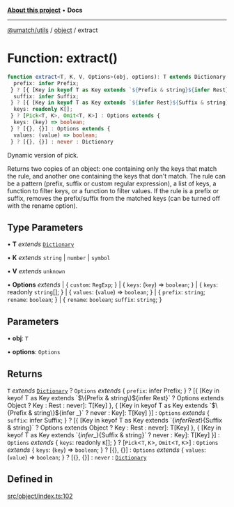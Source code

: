 [**About this project**](../../README.md) • **Docs**

***

[@umatch/utils](../../api.md) / [object](../README.md) / extract

# Function: extract()

```ts
function extract<T, K, V, Options>(obj, options): T extends Dictionary ? Options extends {
  prefix: infer Prefix;
 } ? [{ [Key in keyof T as Key extends `${Prefix & string}${infer Rest}` ? Options extends Object ? Key : Rest : never]: T[Key] }, { [Key in keyof T as Key extends `${Prefix & string}${infer _}` ? never : Key]: T[Key] }] : Options extends {
  suffix: infer Suffix;
 } ? [{ [Key in keyof T as Key extends `${infer Rest}${Suffix & string}` ? Options extends Object ? Key : Rest : never]: T[Key] }, { [Key in keyof T as Key extends `${infer _}${Suffix & string}` ? never : Key]: T[Key] }] : Options extends {
  keys: readonly K[];
 } ? [Pick<T, K>, Omit<T, K>] : Options extends {
  keys: (key) => boolean;
 } ? [{}, {}] : Options extends {
  values: (value) => boolean;
 } ? [{}, {}] : never : Dictionary
```

Dynamic version of pick.

Returns two copies of an object: one containing only the keys that
match the rule, and another one containing the keys that don't
match. The rule can be a pattern (prefix, suffix or custom regular
expression), a list of keys, a function to filter keys, or a
function to filter values. If the rule is a prefix or suffix,
removes the prefix/suffix from the matched keys (can be turned off
with the rename option).

## Type Parameters

• **T** *extends* [`Dictionary`](../../index/type-aliases/Dictionary.md)

• **K** *extends* `string` \| `number` \| `symbol`

• **V** *extends* `unknown`

• **Options** *extends* 
  \| \{
  `custom`: `RegExp`;
 \}
  \| \{
  `keys`: (`key`) => `boolean`;
 \}
  \| \{
  `keys`: readonly `string`[];
 \}
  \| \{
  `values`: (`value`) => `boolean`;
 \}
  \| \{
  `prefix`: `string`;
  `rename`: `boolean`;
 \}
  \| \{
  `rename`: `boolean`;
  `suffix`: `string`;
 \}

## Parameters

• **obj**: `T`

• **options**: `Options`

## Returns

`T` *extends* [`Dictionary`](../../index/type-aliases/Dictionary.md) ? `Options` *extends* \{
  `prefix`: infer Prefix;
 \} ? [\{ \[Key in keyof T as Key extends \`$\{Prefix & string\}$\{infer Rest\}\` ? Options extends Object ? Key : Rest : never\]: T\[Key\] \}, \{ \[Key in keyof T as Key extends \`$\{Prefix & string\}$\{infer \_\}\` ? never : Key\]: T\[Key\] \}] : `Options` *extends* \{
  `suffix`: infer Suffix;
 \} ? [\{ \[Key in keyof T as Key extends \`$\{infer Rest\}$\{Suffix & string\}\` ? Options extends Object ? Key : Rest : never\]: T\[Key\] \}, \{ \[Key in keyof T as Key extends \`$\{infer \_\}$\{Suffix & string\}\` ? never : Key\]: T\[Key\] \}] : `Options` *extends* \{
  `keys`: readonly `K`[];
 \} ? [`Pick`\<`T`, `K`\>, `Omit`\<`T`, `K`\>] : `Options` *extends* \{
  `keys`: (`key`) => `boolean`;
 \} ? [\{\}, \{\}] : `Options` *extends* \{
  `values`: (`value`) => `boolean`;
 \} ? [\{\}, \{\}] : `never` : [`Dictionary`](../../index/type-aliases/Dictionary.md)

## Defined in

[src/object/index.ts:102](https://github.com/umatch-oficial/utils/blob/main/src/object/index.ts#L102)
